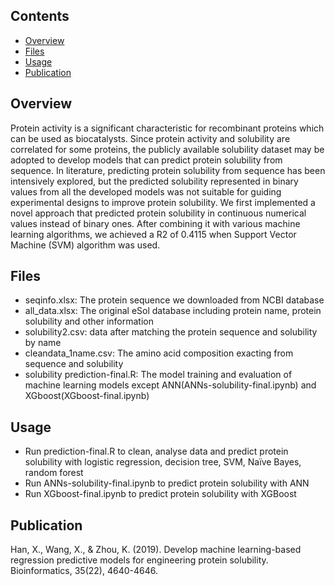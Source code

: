 ## Contents
- [Overview](#overview)
- [Files](#files)
- [Usage](#usage)
- [Publication](#publication)


## Overview
Protein activity is a significant characteristic for recombinant proteins which can be used as biocatalysts. Since protein activity and solubility are correlated for some proteins, the publicly available solubility dataset may be adopted to develop models that can predict protein solubility from sequence. In literature, predicting protein solubility from sequence has been intensively explored, but the predicted solubility represented in binary values from all the developed models was not suitable for guiding experimental designs to improve protein solubility. We first implemented a novel approach that predicted protein solubility in continuous numerical values instead of binary ones. After combining it with various machine learning algorithms, we achieved a R2 of 0.4115 when Support Vector Machine (SVM) algorithm was used. 


## Files
* seqinfo.xlsx: The protein sequence we downloaded from NCBI database
* all_data.xlsx: The original eSol database including protein name, protein solubility and other information
* solubility2.csv: data after matching the protein sequence and solubility by name
* cleandata_1name.csv: The amino acid composition exacting from sequence and solubility
* solubility prediction-final.R: The model training and evaluation of machine learning models except ANN(ANNs-solubility-final.ipynb) and XGboost(XGboost-final.ipynb)


## Usage
* Run prediction-final.R to clean, analyse data and predict protein solubility with logistic regression, decision tree, SVM, Naïve Bayes, random forest
* Run ANNs-solubility-final.ipynb to predict protein solubility with ANN
* Run XGboost-final.ipynb to predict protein solubility with XGBoost


## Publication
Han, X., Wang, X., & Zhou, K. (2019). Develop machine learning-based regression predictive models for engineering protein solubility. Bioinformatics, 35(22), 4640-4646.


